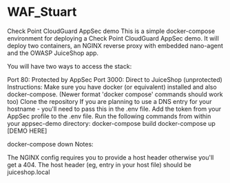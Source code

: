 # WAF_Stuart


Check Point CloudGuard AppSec demo
This is a simple docker-compose environment for deploying a Check Point CloudGuard AppSec demo.
It will deploy two containers, an NGINX reverse proxy with embedded nano-agent and the OWASP JuiceShop app.

You will have two ways to access the stack:

Port 80: Protected by AppSec
Port 3000: Direct to JuiceShop (unprotected)
Instructions:
Make sure you have docker (or equivalent) installed and also docker-compose. (Newer format 'docker compose' commands should work too)
Clone the repository
If you are planning to use a DNS entry for your hostname - you'll need to pass this in the .env file.
Add the token from your AppSec profile to the .env file.
Run the following commands from within your appsec-demo directory:
docker-compose build
docker-compose up
[DEMO HERE]

docker-compose down
Notes:

The NGINX config requires you to provide a host header otherwise you'll get a 404. The host header (eg, entry in your host file) should be juiceshop.local
